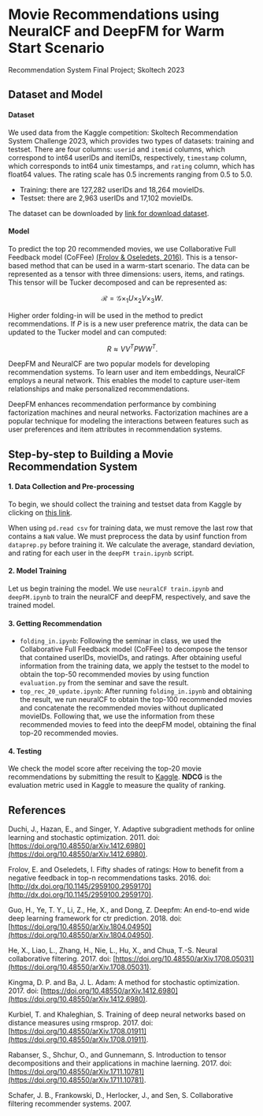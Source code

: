 # Movie Recommendations using NeuralCF and DeepFM for Warm Start Scenario
Recommendation System Final Project; Skoltech 2023

## Dataset and Model

#### Dataset

We used data from the Kaggle competition: Skoltech Recommendation System Challenge 2023, which provides two types of datasets: training and testset. There are four columns: `userid` and `itemid` columns, which correspond to int64 userIDs and itemIDs, respectively, `timestamp` column, which corresponds to int64 unix timestamps, and `rating` column, which has float64 values. The rating scale has 0.5 increments ranging from 0.5 to 5.0. 

- Training: there are 127,282 userIDs and 18,264 movieIDs.
- Testset: there are 2,963 userIDs and 17,102 movieIDs.

The dataset can be downloaded by [link for download dataset](https://www.kaggle.com/competitions/skoltech-recommender-systems-challenge-2023/data?select=training).


#### Model

To predict the top 20 recommended movies, we use Collaborative Full Feedback model (CoFFee) [(Frolov & Oseledets, 2016)](https://arxiv.org/abs/1607.04228). This is a tensor-based method that can be used in a warm-start scenario. The data can be represented as a tensor with three dimensions: users, items, and ratings. This tensor will be Tucker decomposed and can be represented as:

$$ 
\mathcal{R} = \mathcal{G} \times_1 U \times_2 V \times_3 W. 
$$

Higher order folding-in will be used in the method to predict recommendations. If $P$ is is a new user preference matrix, the data can be updated to the Tucker model and can computed:

$$ 
R \approx VV^{T}PWW^{T}.
$$

DeepFM and NeuralCF are two popular models for developing recommendation systems. To learn user and item embeddings, NeuralCF employs a neural network. This enables the model to capture user-item relationships and make personalized recommendations.

DeepFM enhances recommendation performance by combining factorization machines and neural networks. Factorization machines are a popular technique for modeling the interactions between features such as user preferences and item attributes in recommendation systems.



## Step-by-step to Building a Movie Recommendation System

#### 1. Data Collection and Pre-processing
To begin, we should collect the training and testset data from Kaggle by clicking on [this link](https://www.kaggle.com/competitions/skoltech-recommender-systems-challenge-2023/data?select=training).

When using ```pd.read csv``` for training data, we must remove the last row that contains a ```NaN``` value. We must preprocess the data by usinf function from `dataprep.py` before training it.
We calculate the average, standard deviation, and rating for each user in the `deepFM train.ipynb` script. 

#### 2. Model Training 
Let us begin training the model. We use `neuralCF train.ipynb` and `deepFM.ipynb` to train the neuralCF and deepFM, respectively, and save the trained model.

#### 3. Getting Recommendation
- `folding_in.ipynb`: Following the seminar in class, we used the Collaborative Full Feedback model (CoFFee) to decompose the tensor that contained userIDs, movieIDs, and ratings. After obtaining useful information from the training data, we apply the testset to the model to obtain the top-50 recommended movies by using function `evaluation.py` from the seminar and save the result.
- `top_rec_20_update.ipynb`: After running `folding_in.ipynb` and obtaining the result, we run neuralCF to obtain the top-100 recommended movies and concatenate the recommended movies without duplicated movieIDs. Following that, we use the information from these recommended movies to feed into the deepFM model, obtaining the final top-20 recommended movies.

#### 4. Testing
We check the model score after receiving the top-20 movie recommendations by submitting the result to [Kaggle](https://www.kaggle.com/competitions/skoltech-recommender-systems-challenge-2023/leaderboard). **NDCG** is the evaluation metric used in Kaggle to measure the quality of ranking.


## References
Duchi, J., Hazan, E., and Singer, Y. Adaptive subgradient methods for online learning and stochastic optimization. 2011. doi: [https://doi.org/10.48550/arXiv.1412.6980](https://doi.org/10.48550/arXiv.1412.6980).

Frolov, E. and Oseledets, I. Fifty shades of ratings: How to benefit from a negative feedback in top-n recommendations tasks. 2016. doi: [http://dx.doi.org/10.1145/2959100.2959170](http://dx.doi.org/10.1145/2959100.2959170).

Guo, H., Ye, T. Y., Li, Z., He, X., and Dong, Z. Deepfm: An end-to-end wide deep learning framework for ctr prediction. 2018. doi: [https://doi.org/10.48550/arXiv.1804.04950](https://doi.org/10.48550/arXiv.1804.04950).

He, X., Liao, L., Zhang, H., Nie, L., Hu, X., and Chua, T.-S. Neural collaborative filtering. 2017. doi: [https://doi.org/10.48550/arXiv.1708.05031](https://doi.org/10.48550/arXiv.1708.05031).

Kingma, D. P. and Ba, J. L. Adam: A method for stochastic optimization. 2017. doi: [https://doi.org/10.48550/arXiv.1412.6980](https://doi.org/10.48550/arXiv.1412.6980).

Kurbiel, T. and Khaleghian, S. Training of deep neural networks based on distance measures using rmsprop. 2017. doi: [https://doi.org/10.48550/arXiv.1708.01911](https://doi.org/10.48550/arXiv.1708.01911).

Rabanser, S., Shchur, O., and Gunnemann, S. Introduction to tensor decompositions and their applications in machine laerning. 2017. doi: [https://doi.org/10.48550/arXiv.1711.10781](https://doi.org/10.48550/arXiv.1711.10781).

Schafer, J. B., Frankowski, D., Herlocker, J., and Sen, S. Collaborative filtering recommender systems. 2007.




